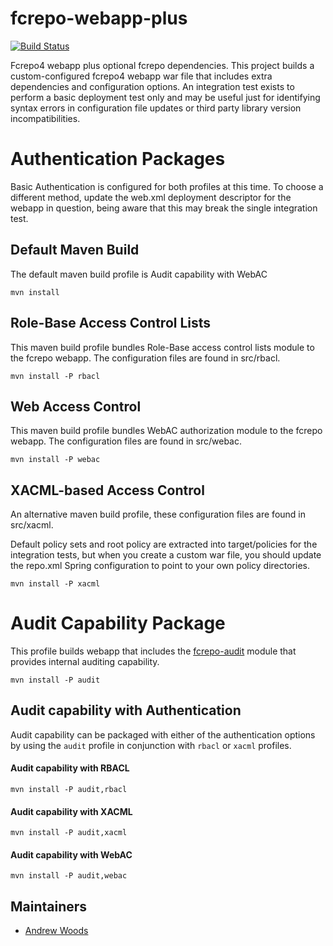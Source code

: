fcrepo-webapp-plus
==================


[![Build Status](https://travis-ci.org/fcrepo4-exts/fcrepo-webapp-plus.png?branch=master)](https://travis-ci.org/fcrepo4-exts/fcrepo-webapp-plus)

Fcrepo4 webapp plus optional fcrepo dependencies.  This project builds a custom-configured
fcrepo4 webapp war file that includes extra dependencies and configuration options.  An
integration test exists to perform a basic deployment test only and may be useful just for
identifying syntax errors in configuration file updates or third party library version
incompatibilities.

# Authentication Packages

Basic Authentication is configured for both profiles at this time.  To choose a different
method, update the web.xml deployment descriptor for the webapp in question, being aware
that this may break the single integration test.

## Default Maven Build
The default maven build profile is Audit capability with WebAC
```
mvn install
```

## Role-Base Access Control Lists

This maven build profile bundles Role-Base access control lists module to the fcrepo webapp. The configuration files are found in src/rbacl.
```
mvn install -P rbacl
```

## Web Access Control

This maven build profile bundles WebAC authorization module to the fcrepo webapp. The configuration files are found in src/webac.
```
mvn install -P webac
```

## XACML-based Access Control
An alternative maven build profile, these configuration files are found in src/xacml.

Default policy sets and root policy are extracted into target/policies for the integration
tests, but when you create a custom war file, you should update the repo.xml Spring
configuration to point to your own policy directories.

```
mvn install -P xacml
```

# Audit Capability Package
This profile builds webapp that includes the [fcrepo-audit](https://github.com/fcrepo4-exts/fcrepo-audit) module that provides internal auditing capability.

```
mvn install -P audit
```



## Audit capability with Authentication
Audit capability can be packaged with either of the authentication options by using the ```audit``` profile in conjunction with ```rbacl``` or ```xacml``` profiles.

#### Audit capability with RBACL

```
mvn install -P audit,rbacl
```


#### Audit capability with XACML

```
mvn install -P audit,xacml
```



#### Audit capability with WebAC

```
mvn install -P audit,webac
```

## Maintainers

* [Andrew Woods](https://github.com/awoods)

